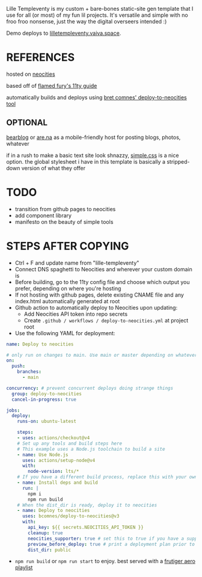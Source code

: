 Lille Templeventy is my custom + bare-bones static-site gen template that I use for all (or most) of my fun lil projects. It's versatile and simple with no froo froo nonsense, just the way the digital overseers intended :)

Demo deploys to [lilletempleventy.vaiva.space](https://lilletempleventy.vaiva.space).

# REFERENCES
hosted on [neocities](https://neocities.org/)

based off of [flamed fury's 11ty guide](https://flamedfury.com/guides/11ty-homepage-neocities/)

automatically builds and deploys using [bret comnes' deploy-to-neocities tool](https://github.com/bcomnes/deploy-to-neocities)

## OPTIONAL
[bearblog](https://docs.bearblog.dev/) or [are.na](https://dev.are.na/documentation/channels) as a mobile-friendly host for posting blogs, photos, whatever

if in a rush to make a basic text site look shnazzy, [simple.css](https://github.com/kevquirk/simple.css?tab=readme-ov-file) is a nice option. the global stylesheet i have in this template is basically a stripped-down version of what they offer

# TODO
* transition from github pages to neocities
* add component library
* manifesto on the beauty of simple tools

# STEPS AFTER COPYING
* Ctrl + F and update name from "lille-templeventy"
* Connect DNS spaghetti to Neocities and wherever your custom domain is
* Before building, go to the 11ty config file and choose which output you prefer, depending on where you're hosting
* If not hosting with github pages, delete existing CNAME file and any index.html automatically generated at root
* Github action to automatically deploy to Neocities upon updating:
  * Add Neocities API token into repo secrets
  * Create ```.github / workflows / deploy-to-neocities.yml``` at project root
*  Use the following YAML for deployment:

```yaml
name: Deploy to neocities

# only run on changes to main. Use main or master depending on whatever your default branch is called.
on:
  push:
    branches:
      - main

concurrency: # prevent concurrent deploys doing strange things
  group: deploy-to-neocities
  cancel-in-progress: true

jobs:
  deploy:
    runs-on: ubuntu-latest

    steps:
    - uses: actions/checkout@v4
    # Set up any tools and build steps here
    # This example uses a Node.js toolchain to build a site
    - name: Use Node.js
      uses: actions/setup-node@v4
      with:
        node-version: lts/*
    # If you have a different build process, replace this with your own build steps
    - name: Install deps and build
      run: |
        npm i
        npm run build
    # When the dist_dir is ready, deploy it to neocities
    - name: Deploy to neocities
      uses: bcomnes/deploy-to-neocities@v3
      with:
        api_key: ${{ secrets.NEOCITIES_API_TOKEN }}
        cleanup: true
        neocities_supporter: true # set this to true if you have a supporter account and want to bypass unsupported files filter.
        preview_before_deploy: true # print a deployment plan prior to waiting for files to upload.
        dist_dir: public
```
* ```npm run build``` or ```npm run start``` to enjoy. best served with a [frutiger aero playlist](https://youtu.be/ID_aSxk-1FM?si=16kGAh7t3VPyxoHH)